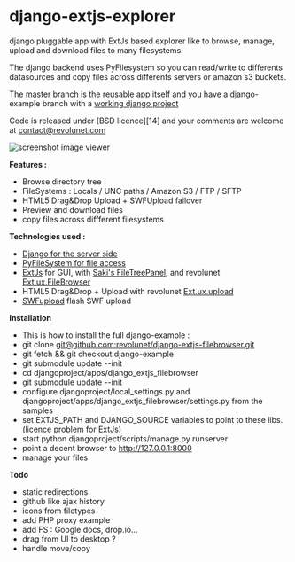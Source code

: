 django-extjs-explorer
=====================

django pluggable app with ExtJs based explorer like to browse, manage, upload and download files to many filesystems.

The django backend uses PyFilesystem so you can read/write to differents datasources and copy files across differents servers or amazon s3 buckets.

The  [master branch][12] is the reusable app itself and you have a django-example branch with a [working django project][13]

Code is released under [BSD licence][14] and your comments are welcome at [contact@revolunet.com][8]
 
![screenshot image viewer][9]

**Features :**

 * Browse directory tree
 * FileSystems : Locals / UNC paths / Amazon S3 / FTP / SFTP
 * HTML5 Drag&Drop Upload + SWFUpload failover
 * Preview and download files
 * copy files across diffferent filesystems
 
 
**Technologies used :**

 * [Django for the server side][1]
 * [PyFileSystem for file access][2]
 * [ExtJs][3] for GUI, with [Saki's FileTreePanel][4], and revolunet [Ext.ux.FileBrowser][5]
 * HTML5 Drag&Drop + Upload with revolunet [Ext.ux.upload][6]
 * [SWFupload][7] flash SWF upload
 
 
**Installation**

 * This is how to install the full django-example :
 * git clone [git@github.com:revolunet/django-extjs-filebrowser.git][11]
 * git fetch && git checkout django-example
 * git submodule update --init
 * cd djangoproject/apps/django_extjs_filebrowser
 * git submodule update --init
 * configure djangoproject/local_settings.py and djangoproject/apps/django_extjs_filebrowser/settings.py from the samples
 * set EXTJS_PATH and DJANGO_SOURCE variables to point to these libs. (licence problem for ExtJs)
 * start python djangoproject/scripts/manage.py runserver
 * point a decent browser to http://127.0.0.1:8000
 * manage your files
 
**Todo**

 * static redirections
 * github like ajax history
 * icons from filetypes
 * add PHP proxy example
 * add FS : Google docs, drop.io...
 * drag from UI to desktop ?
 * handle move/copy


  [1]: http://www.djangoproject.com
  [2]: http://code.google.com/p/pyfilesystem/
  [3]: http://www.sencha.com
  [4]: http://filetree.extjs.eu/
  [5]: https://github.com/revolunet/Ext.ux.filebrowser
  [6]: https://github.com/revolunet/Ext.ux.upload
  [7]: http://www.swfupload.org
  [8]: mailto:contact@revolunet.com
  [9]: https://github.com/revolunet/django-extjs-filebrowser/raw/django-example/example.jpg
  [10]: https://github.com/revolunet/django-extjs-filebrowser/tree/master/djangoproject/apps/django_extjs_filebrowser
  [11]: git@github.com:revolunet/django-extjs-filebrowser.git
  [12]: https://github.com/revolunet/django-extjs-filebrowser/tree/master
  [13]: https://github.com/revolunet/django-extjs-filebrowser/tree/django-example
  [13]: https://github.com/revolunet/django-extjs-filebrowser/tree/master/licence.txt